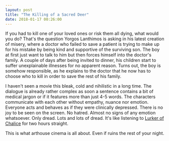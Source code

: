 ```yaml
---
layout: post
title: "The Killing of a Sacred Deer"
date: 2018-01-17 00:26:00
---
```


If you had to kill one of your loved ones or risk them all dying, what would you do?
That's the question Yorgos Lanthimos is asking in his latest creation of misery, where
a doctor who failed to save a patient is trying to make up for his mistake by
being kind and supportive of the surviving son. The boy at first just want to talk to him but then forces himself into the doctor's family.
A couple of days after being invited to dinner, his children start to suffer unexplainable illnesses for no apparent reason.
Turns out, the boy is somehow responsible, as he explains to the doctor that he
now has to choose who to kill in order to save the rest of his family.

I haven't seen a movie this bleak, cold and nihilistic in a long time. The dialogue is
already rather complex as soon a sentence contains a bit of medical jargon or if
it features more than just 4-5 words. The characters communicate with each other
without empathy, nuance nor emotion. Everyone acts and behaves as if they were
clinically depressed. There is no joy to be seen on the screen. No hatred. Almost no signs
of any emotion whatsoever. Only dread. Lots and lots of dread. It's like
listening to [Lurker of Chalice](https://www.youtube.com/watch?v=kRoJELdvK5M)
for two hours straight.

This is what arthouse cinema is all about. Even if ruins the rest of your night.
